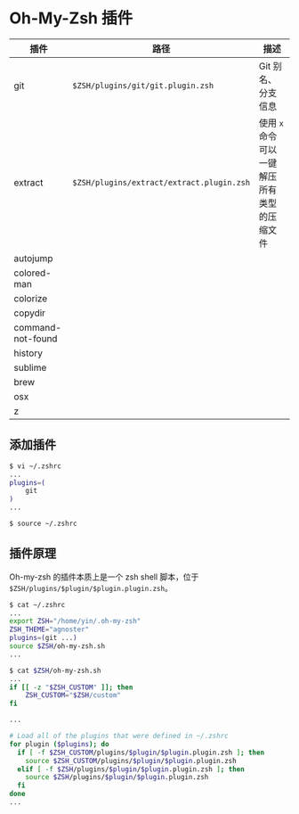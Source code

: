 # Oh-My-Zsh 插件

| 插件              | 路径                                      | 描述                                        |
| ----------------- | ----------------------------------------- | ------------------------------------------- |
| git               | `$ZSH/plugins/git/git.plugin.zsh`         | Git 别名、分支信息                          |
| extract           | `$ZSH/plugins/extract/extract.plugin.zsh` | 使用 `x` 命令可以一键解压所有类型的压缩文件 |
| autojump          |                                           |                                             |
| colored-man       |                                           |                                             |
| colorize          |                                           |                                             |
| copydir           |                                           |                                             |
| command-not-found |                                           |                                             |
| history           |                                           |                                             |
| sublime           |                                           |                                             |
| brew              |                                           |                                             |
| osx               |                                           |                                             |
| z                 |                                           |                                             |

## 添加插件

```zsh
$ vi ~/.zshrc
...
plugins=(
    git
)
...
```

```sh
$ source ~/.zshrc
```

## 插件原理

Oh-my-zsh 的插件本质上是一个 zsh shell 脚本，位于 `$ZSH/plugins/$plugin/$plugin.plugin.zsh`。

```sh
$ cat ~/.zshrc
...
export ZSH="/home/yin/.oh-my-zsh"
ZSH_THEME="agnoster"
plugins=(git ...)
source $ZSH/oh-my-zsh.sh
...
```

```sh
$ cat $ZSH/oh-my-zsh.sh
...
if [[ -z "$ZSH_CUSTOM" ]]; then
    ZSH_CUSTOM="$ZSH/custom"
fi

...

# Load all of the plugins that were defined in ~/.zshrc
for plugin ($plugins); do
  if [ -f $ZSH_CUSTOM/plugins/$plugin/$plugin.plugin.zsh ]; then
    source $ZSH_CUSTOM/plugins/$plugin/$plugin.plugin.zsh
  elif [ -f $ZSH/plugins/$plugin/$plugin.plugin.zsh ]; then
    source $ZSH/plugins/$plugin/$plugin.plugin.zsh
  fi
done
...
```
